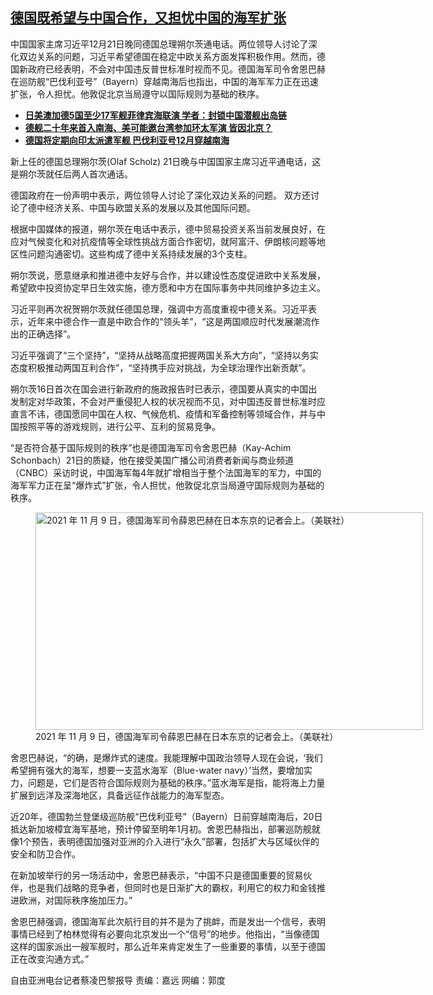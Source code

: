 <!--1640199540000-->
[德国既希望与中国合作，又担忧中国的海军扩张](https://www.rfa.org/mandarin/yataibaodao/junshiwaijiao/cl-12222021134358.html)
------

<p>中国国家主席习近平12月21日晚同德国总理朔尔茨通电话。两位领导人讨论了深化双边关系的问题，习近平希望德国在稳定中欧关系方面发挥积极作用。然而，德国新政府已经表明，不会对中国违反普世标准时视而不见。德国海军司令舍恩巴赫在巡防舰“巴伐利亚号”（Bayern）穿越南海后也指出，中国的海军军力正在迅速扩张，令人担忧。他敦促北京当局遵守以国际规则为基础的秩序。</p><ul><li><strong><a href="https://www.rfa.org/mandarin/yataibaodao/junshiwaijiao/hx-11222021070000.html">日美澳加德5国至少17军舰菲律宾海联演 学者：封锁中国潜舰出岛链</a></strong></li><li><strong><a href="https://www.rfa.org/mandarin/yataibaodao/junshiwaijiao/hx-12162021112338.html">德舰二十年来首入南海、美可能邀台湾参加环太军演 皆因北京？</a></strong></li><li><a href="https://www.rfa.org/mandarin/yataibaodao/junshiwaijiao/cl-11102021135001.html"><strong>德国将定期向印太派遣军舰 巴伐利亚号12月穿越南海</strong></a></li></ul><p>新上任的德国总理朔尔茨(Olaf Scholz) 21日晚与中国国家主席习近平通电话，这是朔尔茨就任后两人首次通话。</p><p>德国政府在一份声明中表示，两位领导人讨论了深化双边关系的问题。 双方还讨论了德中经济关系、中国与欧盟关系的发展以及其他国际问题。</p><p>根据中国媒体的报道，朔尔茨在电话中表示，德中贸易投资关系当前发展良好，在应对气候变化和对抗疫情等全球性挑战方面合作密切，就阿富汗、伊朗核问题等地区性问题沟通密切。这些构成了德中关系持续发展的3个支柱。</p><p>朔尔茨说，愿意继承和推进德中友好与合作，并以建设性态度促进欧中关系发展，希望欧中投资协定早日生效实施，德方愿和中方在国际事务中共同维护多边主义。</p><p>习近平则再次祝贺朔尔茨就任德国总理，强调中方高度重视中德关系。习近平表示，近年来中德合作一直是中欧合作的“领头羊”，“这是两国顺应时代发展潮流作出的正确选择”。</p><p>习近平强调了“三个坚持”，“坚持从战略高度把握两国关系大方向”，“坚持以务实态度积极推动两国互利合作”，“坚持携手应对挑战，为全球治理作出新贡献”。</p><p>朔尔茨16日首次在国会进行新政府的施政报告时已表示，德国要从真实的中国出发制定对华政策，不会对严重侵犯人权的状况视而不见，对中国违反普世标准时应直言不讳，德国愿同中国在人权、气候危机、疫情和军备控制等领域合作，并与中国按照平等的游戏规则，进行公平、互利的贸易竞争。</p><p>“是否符合基于国际规则的秩序”也是德国海军司令舍恩巴赫（Kay-Achim Schonbach）21日的质疑，他在接受美国广播公司消费者新闻与商业频道（CNBC）采访时说，中国海军每4年就扩增相当于整个法国海军的军力，中国的海军军力正在呈“爆炸式”扩张，令人担忧，他敦促北京当局遵守国际规则为基础的秩序。</p><p><figure class="image-richtext image-inline captioned" style="width:620px;"><img alt="2021 年 11 月 9 日，德国海军司令薛恩巴赫在日本东京的记者会上。（美联社）" height="348" src="https://www.rfa.org/mandarin/yataibaodao/junshiwaijiao/cl-12222021134358.html/340dc886-7815-426c-8334-b90fd6c52bc0.jpeg/@@images/35c3300b-3d42-4a9e-bc24-c71ff1cec8e8.jpeg" title="2" width="620"/><figcaption class="image-caption">2021 年 11 月 9 日，德国海军司令薛恩巴赫在日本东京的记者会上。（美联社）</figcaption><small></small></figure></p><p>舍恩巴赫说，“的确，是爆炸式的速度。我能理解中国政治领导人现在会说，‘我们希望拥有强大的海军，想要一支蓝水海军（Blue-water navy）’当然，要增加实力，问题是，它们是否符合国际规则为基础的秩序。”蓝水海军是指，能将海上力量扩展到远洋及深海地区，具备远征作战能力的海军型态。</p><p>近20年，德国勃兰登堡级巡防舰“巴伐利亚号”（Bayern）日前穿越南海后，20日抵达新加坡樟宜海军基地，预计停留至明年1月初。舍恩巴赫指出，部署巡防舰就像1个预告，表明德国加强对亚洲的介入进行“永久”部署，包括扩大与区域伙伴的安全和防卫合作。</p><p>在新加坡举行的另一场活动中，舍恩巴赫表示，“中国不只是德国重要的贸易伙伴，也是我们战略的竞争者，但同时也是日渐扩大的霸权，利用它的权力和金钱推进欧洲，对国际秩序施加压力。”</p><p>舍恩巴赫强调，德国海军此次航行目的并不是为了挑衅，而是发出一个信号，表明事情已经到了柏林觉得有必要向北京发出一个“信号”的地步。他指出，“当像德国这样的国家派出一艘军舰时，那么近年来肯定发生了一些重要的事情，以至于德国正在改变沟通方式。”</p><p>自由亚洲电台记者蔡凌巴黎报导 责编：嘉远 网编：郭度</p><p></p><p></p>
